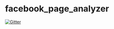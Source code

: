 # facebook_page_analyzer

[![Gitter](https://badges.gitter.im/Join%20Chat.svg)](https://gitter.im/0x46616c6b/facebook_page_analyzer?utm_source=badge&utm_medium=badge&utm_campaign=pr-badge&utm_content=badge)